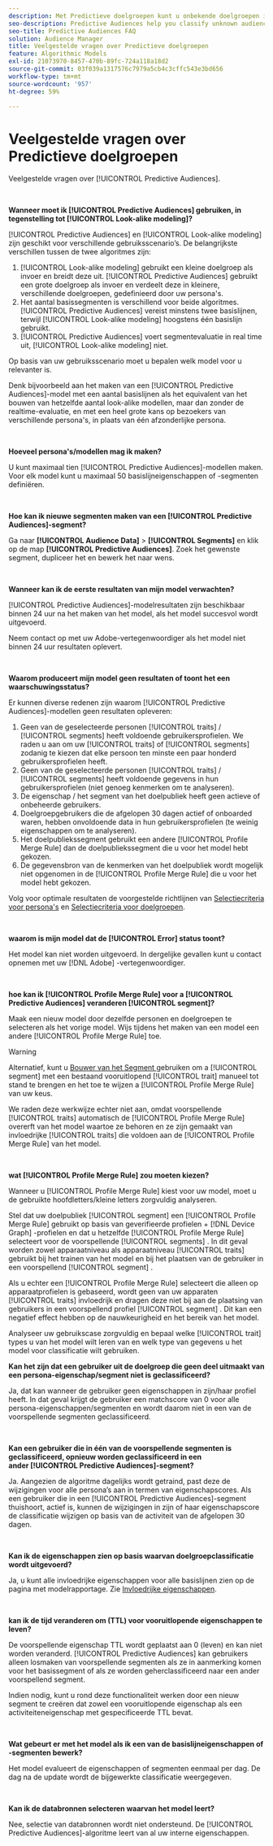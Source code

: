```yaml
---
description: Met Predictieve doelgroepen kunt u onbekende doelgroepen in real time indelen in verschillende persona's aan de hand van datawetenschap.
seo-description: Predictive Audiences help you classify unknown audiences into distinct personas in real-time, using data science.
seo-title: Predictive Audiences FAQ
solution: Audience Manager
title: Veelgestelde vragen over Predictieve doelgroepen
feature: Algorithmic Models
exl-id: 21073970-8457-470b-89fc-724a118a18d2
source-git-commit: 03f039a1317576c7979a5cb4c3cffc543e3bd656
workflow-type: tm+mt
source-wordcount: '957'
ht-degree: 59%

---
```


# Veelgestelde vragen over Predictieve doelgroepen

Veelgestelde vragen over [!UICONTROL Predictive Audiences].

 

**Wanneer moet ik [!UICONTROL Predictive Audiences] gebruiken, in tegenstelling tot [!UICONTROL Look-alike modeling]?**

[!UICONTROL Predictive Audiences] en [!UICONTROL Look-alike modeling] zijn geschikt voor verschillende gebruiksscenario’s. De belangrijkste verschillen tussen de twee algoritmes zijn:

1. [!UICONTROL Look-alike modeling] gebruikt een kleine doelgroep als invoer en breidt deze uit. [!UICONTROL Predictive Audiences] gebruikt een grote doelgroep als invoer en verdeelt deze in kleinere, verschillende doelgroepen, gedefinieerd door uw persona&#39;s.
1. Het aantal basissegmenten is verschillend voor beide algoritmes. [!UICONTROL Predictive Audiences] vereist minstens twee basislijnen, terwijl [!UICONTROL Look-alike modeling] hoogstens één basislijn gebruikt.
1. [!UICONTROL Predictive Audiences] voert segmentevaluatie in real time uit, [!UICONTROL Look-alike modeling] niet.

Op basis van uw gebruiksscenario moet u bepalen welk model voor u relevanter is.

Denk bijvoorbeeld aan het maken van een [!UICONTROL Predictive Audiences]-model met een aantal basislijnen als het equivalent van het bouwen van hetzelfde aantal look-alike modellen, maar dan zonder de realtime-evaluatie, en met een heel grote kans op bezoekers van verschillende persona&#39;s, in plaats van één afzonderlijke persona.

 

**Hoeveel persona&#39;s/modellen mag ik maken?**

U kunt maximaal tien [!UICONTROL Predictive Audiences]-modellen maken. Voor elk model kunt u maximaal 50 basislijneigenschappen of -segmenten definiëren.

 

**Hoe kan ik nieuwe segmenten maken van een [!UICONTROL Predictive Audiences]-segment?**

Ga naar **[!UICONTROL Audience Data]** > **[!UICONTROL Segments]** en klik op de map **[!UICONTROL Predictive Audiences]**. Zoek het gewenste segment, dupliceer het en bewerk het naar wens.

 

**Wanneer kan ik de eerste resultaten van mijn model verwachten?**

[!UICONTROL Predictive Audiences]-modelresultaten zijn beschikbaar binnen 24 uur na het maken van het model, als het model succesvol wordt uitgevoerd.

Neem contact op met uw Adobe-vertegenwoordiger als het model niet binnen 24 uur resultaten oplevert.

 

**Waarom produceert mijn model geen resultaten of toont het een waarschuwingsstatus?**

Er kunnen diverse redenen zijn waarom [!UICONTROL Predictive Audiences]-modellen geen resultaten opleveren:

1. Geen van de geselecteerde personen [!UICONTROL traits] / [!UICONTROL segments] heeft voldoende gebruikersprofielen. We raden u aan om uw [!UICONTROL traits] of [!UICONTROL segments] zodanig te kiezen dat elke persoon ten minste een paar honderd gebruikersprofielen heeft.
1. Geen van de geselecteerde personen [!UICONTROL traits] / [!UICONTROL segments] heeft voldoende gegevens in hun gebruikersprofielen (niet genoeg kenmerken om te analyseren).
1. De eigenschap / het segment van het doelpubliek heeft geen actieve of onbeheerde gebruikers.
1. Doelgroepgebruikers die de afgelopen 30 dagen actief of onboarded waren, hebben onvoldoende data in hun gebruikersprofielen (te weinig eigenschappen om te analyseren).
1. Het doelpubliekssegment gebruikt een andere [!UICONTROL Profile Merge Rule] dan de doelpubliekssegment die u voor het model hebt gekozen.
1. De gegevensbron van de kenmerken van het doelpubliek wordt mogelijk niet opgenomen in de [!UICONTROL Profile Merge Rule] die u voor het model hebt gekozen.

Volg voor optimale resultaten de voorgestelde richtlijnen van [Selectiecriteria voor persona&#39;s](../features/algorithmic-models/predictive-audiences.md#selection-personas) en [Selectiecriteria voor doelgroepen](../features/algorithmic-models/predictive-audiences.md#selection-audience).

 

**waarom is mijn model dat de [!UICONTROL Error] status toont?**

Het model kan niet worden uitgevoerd. In dergelijke gevallen kunt u contact opnemen met uw [!DNL Adobe] -vertegenwoordiger.

 

**hoe kan ik [!UICONTROL Profile Merge Rule] voor a [!UICONTROL Predictive Audiences] veranderen [!UICONTROL segment]?**

Maak een nieuw model door dezelfde personen en doelgroepen te selecteren als het vorige model. Wijs tijdens het maken van een model een andere [!UICONTROL Profile Merge Rule] toe.

>[!WARNING]
> Alternatief, kunt u [ Bouwer van het Segment ](../features/segments/segment-builder.md) gebruiken om a [!UICONTROL segment] met een bestaand vooruitlopend [!UICONTROL trait] manueel tot stand te brengen en het toe te wijzen a [!UICONTROL Profile Merge Rule] van uw keus.
> 
> We raden deze werkwijze echter niet aan, omdat voorspellende [!UICONTROL traits] automatisch de [!UICONTROL Profile Merge Rule] overerft van het model waartoe ze behoren en ze zijn gemaakt van invloedrijke [!UICONTROL traits] die voldoen aan de [!UICONTROL Profile Merge Rule] van het model.

 

**wat [!UICONTROL Profile Merge Rule] zou moeten kiezen?**

Wanneer u [!UICONTROL Profile Merge Rule] kiest voor uw model, moet u de gebruikte hoofdletters/kleine letters zorgvuldig analyseren.

Stel dat uw doelpubliek [!UICONTROL segment] een [!UICONTROL Profile Merge Rule] gebruikt op basis van geverifieerde profielen + [!DNL Device Graph] -profielen en dat u hetzelfde [!UICONTROL Profile Merge Rule] selecteert voor de voorspellende [!UICONTROL segments] . In dit geval worden zowel apparaatniveau als apparaatniveau [!UICONTROL traits] gebruikt bij het trainen van het model en bij het plaatsen van de gebruiker in een voorspellend [!UICONTROL segment] .

Als u echter een [!UICONTROL Profile Merge Rule] selecteert die alleen op apparaatprofielen is gebaseerd, wordt geen van uw apparaten [!UICONTROL traits] invloedrijk en dragen deze niet bij aan de plaatsing van gebruikers in een voorspellend profiel [!UICONTROL segment] . Dit kan een negatief effect hebben op de nauwkeurigheid en het bereik van het model.

Analyseer uw gebruikscase zorgvuldig en bepaal welke [!UICONTROL trait] types u van het model wilt leren van en welk type van gegevens u het model voor classificatie wilt gebruiken.

**Kan het zijn dat een gebruiker uit de doelgroep die geen deel uitmaakt van een persona-eigenschap/segment niet is geclassificeerd?**

Ja, dat kan wanneer de gebruiker geen eigenschappen in zijn/haar profiel heeft. In dat geval krijgt de gebruiker een matchscore van 0 voor alle persona-eigenschappen/segmenten en wordt daarom niet in een van de voorspellende segmenten geclassificeerd.

 

**Kan een gebruiker die in één van de voorspellende segmenten is geclassificeerd, opnieuw worden geclassificeerd in een ander [!UICONTROL Predictive Audiences]-segment?**

Ja. Aangezien de algoritme dagelijks wordt getraind, past deze de wijzigingen voor alle persona’s aan in termen van eigenschapscores. Als een gebruiker die in een [!UICONTROL Predictive Audiences]-segment thuishoort, actief is, kunnen de wijzigingen in zijn of haar eigenschapscore de classificatie wijzigen op basis van de activiteit van de afgelopen 30 dagen.

 

**Kan ik de eigenschappen zien op basis waarvan doelgroepclassificatie wordt uitgevoerd?**

Ja, u kunt alle invloedrijke eigenschappen voor alle basislijnen zien op de pagina met modelrapportage. Zie [Invloedrijke eigenschappen](../features/algorithmic-models/predictive-audiences-reporting.md#influential-traits).

 

**kan ik de tijd veranderen om (TTL) voor vooruitlopende eigenschappen te leven?**

De voorspellende eigenschap TTL wordt geplaatst aan 0 (leven) en kan niet worden veranderd. [!UICONTROL Predictive Audiences] kan gebruikers alleen losmaken van voorspellende segmenten als ze in aanmerking komen voor het basissegment of als ze worden geherclassificeerd naar een ander voorspellend segment.

Indien nodig, kunt u rond deze functionaliteit werken door een nieuw segment te creëren dat zowel een vooruitlopende eigenschap als een activiteiteneigenschap met gespecificeerde TTL bevat.

 


**Wat gebeurt er met het model als ik een van de basislijneigenschappen of -segmenten bewerk?**

Het model evalueert de eigenschappen of segmenten eenmaal per dag. De dag na de update wordt de bijgewerkte classificatie weergegeven.

 

**Kan ik de databronnen selecteren waarvan het model leert?**

Nee, selectie van databronnen wordt niet ondersteund. De [!UICONTROL Predictive Audiences]-algoritme leert van al uw interne eigenschappen.
